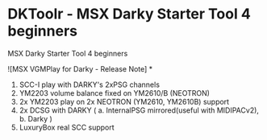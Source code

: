 # DKToolr - MSX Darky Starter Tool 4 beginners
 MSX Darky Starter Tool 4 beginners

![MSX VGMPlay for Darky - Release Note] 
*
1. SCC-I play with DARKY's 2xPSG channels 
2. YM2203 volume balance fixed on YM2610/B (NEOTRON)
3. 2x YM2203 play on 2x NEOTRON (YM2610, YM2610B) support
4. 2x DCSG with DARKY ( a. InternalPSG mirrored(useful with MIDIPACv2), b. Darky )
5. LuxuryBox real SCC support
